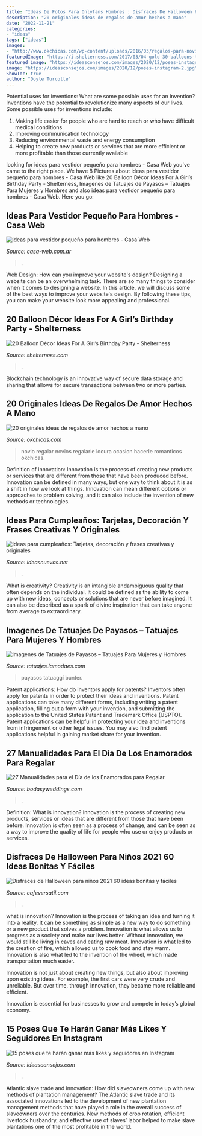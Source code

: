 ```yaml
---
title: "Ideas De Fotos Para Onlyfans Hombres : Disfraces De Halloween Para Niños 2021 60 Ideas Bonitas Y Fáciles"
description: "20 originales ideas de regalos de amor hechos a mano"
date: "2022-11-21"
categories:
- "ideas"
tags: ["ideas"]
images:
- "http://www.okchicas.com/wp-content/uploads/2016/03/regalos-para-novio.jpg"
featuredImage: "https://i.shelterness.com/2017/03/04-gold-30-balloons-to-take-a-memorable-picture.jpg"
featured_image: "https://ideasconsejos.com/images/2020/12/poses-instagram-2.jpg"
image: "https://ideasconsejos.com/images/2020/12/poses-instagram-2.jpg"
ShowToc: true
author: "Doyle Turcotte"
---
```



Potential uses for inventions: What are some possible uses for an invention?
Inventions have the potential to revolutionize many aspects of our lives. Some possible uses for inventions include: 
1. Making life easier for people who are hard to reach or who have difficult medical conditions 
2. Improving communication technology 
3. Reducing environmental waste and energy consumption 
4. Helping to create new products or services that are more efficient or more profitable than those currently available 

	

		
looking for ideas para vestidor pequeño para hombres - Casa Web you've came to the right place. We have 8 Pictures about ideas para vestidor pequeño para hombres - Casa Web like 20 Balloon Décor Ideas For A Girl’s Birthday Party - Shelterness, Imagenes de Tatuajes de Payasos – Tatuajes Para Mujeres y Hombres and also ideas para vestidor pequeño para hombres - Casa Web. Here you go:
		
    
## Ideas Para Vestidor Pequeño Para Hombres - Casa Web

<img loading=lazy src="https://casa-web.com.ar/wp-content/uploads/2020/07/ideas-para-vestidor-pequeño-para-hombres-450x600.jpg" onerror="this.onerror=null;this.src='https://tse2.mm.bing.net/th?id=OIP.7Lp0vVKsJNmnMm4WFCuhdQAAAA&amp;pid=15.1';" alt="ideas para vestidor pequeño para hombres - Casa Web">

_Source: casa-web.com.ar_

>. 

	

Web Design: How can you improve your website's design?
Designing a website can be an overwhelming task. There are so many things to consider when it comes to designing a website. In this article, we will discuss some of the best ways to improve your website's design. By following these tips, you can make your website look more appealing and professional.

    
## 20 Balloon Décor Ideas For A Girl’s Birthday Party - Shelterness

<img loading=lazy src="https://i.shelterness.com/2017/03/04-gold-30-balloons-to-take-a-memorable-picture.jpg" onerror="this.onerror=null;this.src='https://tse4.mm.bing.net/th?id=OIP.0AdF-slZXcbRIhJWyOkpQQHaJ4&amp;pid=15.1';" alt="20 Balloon Décor Ideas For A Girl’s Birthday Party - Shelterness">

_Source: shelterness.com_

>. 

	

Blockchain technology is an innovative way of secure data storage and sharing that allows for secure transactions between two or more parties.

    
## 20 Originales Ideas De Regalos De Amor Hechos A Mano

<img loading=lazy src="http://www.okchicas.com/wp-content/uploads/2016/03/regalos-para-novio.jpg" onerror="this.onerror=null;this.src='https://tse1.mm.bing.net/th?id=OIP.usR16uqOQbewNCuAuFPq5AHaD3&amp;pid=15.1';" alt="20 originales ideas de regalos de amor hechos a mano">

_Source: okchicas.com_

>novio regalar novios regalarle locura ocasion hacerle romanticos okchicas. 

	

Definition of innovation:
Innovation is the process of creating new products or services that are different from those that have been produced before. Innovation can be defined in many ways, but one way to think about it is as a shift in how we look at things. Innovation can mean different options or approaches to problem solving, and it can also include the invention of new methods or technologies.

    
## Ideas Para Cumpleaños: Tarjetas, Decoración Y Frases Creativas Y Originales

<img loading=lazy src="https://ideasnuevas.net/wp-content/uploads/2017/09/2sxv_900.jpg" onerror="this.onerror=null;this.src='https://tse3.mm.bing.net/th?id=OIP.ZaZ_68lNaIDyxYT0f6LgqwEiDX&amp;pid=15.1';" alt="Ideas para cumpleaños: Tarjetas, decoración y frases creativas y originales">

_Source: ideasnuevas.net_

>. 

	

What is creativity?
Creativity is an intangible andambiguous quality that often depends on the individual. It could be defined as the ability to come up with new ideas, concepts or solutions that are never before imagined. It can also be described as a spark of divine inspiration that can take anyone from average to extraordinary.

    
## Imagenes De Tatuajes De Payasos – Tatuajes Para Mujeres Y Hombres

<img loading=lazy src="https://tatuajes.lamodaes.com/wp-content/uploads/2016/11/Imagen-de-Tatuajes-de-Payasos-12.jpg" onerror="this.onerror=null;this.src='https://tse4.mm.bing.net/th?id=OIP.aAFbgnjGkYLUAGl6e95sZQHaKQ&amp;pid=15.1';" alt="Imagenes de Tatuajes de Payasos – Tatuajes Para Mujeres y Hombres">

_Source: tatuajes.lamodaes.com_

>payasos tatuaggi bunter. 

	

Patent applications: How do inventors apply for patents?
Inventors often apply for patents in order to protect their ideas and inventions. Patent applications can take many different forms, including writing a patent application, filling out a form with your invention, and submitting the application to the United States Patent and Trademark Office (USPTO). 
Patent applications can be helpful in protecting your idea and inventions from infringement or other legal issues. You may also find patent applications helpful in gaining market share for your invention.

    
## 27 Manualidades Para El Día De Los Enamorados Para Regalar

<img loading=lazy src="https://bodasyweddings.com/wp-content/uploads/2018/01/decoracion-del-cuarto.jpg" onerror="this.onerror=null;this.src='https://tse1.mm.bing.net/th?id=OIP.rCfSy9E2CgCalXlkptrB6gAAAA&amp;pid=15.1';" alt="27 Manualidades para el Día de los Enamorados para Regalar">

_Source: bodasyweddings.com_

>. 

	

Definition: What is innovation?
Innovation is the process of creating new products, services or ideas that are different from those that have been before. Innovation is often seen as a process of change, and can be seen as a way to improve the quality of life for people who use or enjoy products or services.

    
## Disfraces De Halloween Para Niños 2021 60 Ideas Bonitas Y Fáciles

<img loading=lazy src="https://cafeversatil.com/nuestroshijos/wp-content/uploads/2016/11/022-26.jpg" onerror="this.onerror=null;this.src='https://tse2.mm.bing.net/th?id=OIP.apAaDIxrUYLbDfVdSGilTAHaJ3&amp;pid=15.1';" alt="Disfraces de Halloween para niños 2021 60 ideas bonitas y fáciles">

_Source: cafeversatil.com_

>. 

	

what is innovation?
Innovation is the process of taking an idea and turning it into a reality. It can be something as simple as a new way to do something or a new product that solves a problem. Innovation is what allows us to progress as a society and make our lives better.
Without innovation, we would still be living in caves and eating raw meat. Innovation is what led to the creation of fire, which allowed us to cook food and stay warm. Innovation is also what led to the invention of the wheel, which made transportation much easier.

Innovation is not just about creating new things, but also about improving upon existing ideas. For example, the first cars were very crude and unreliable. But over time, through innovation, they became more reliable and efficient.

Innovation is essential for businesses to grow and compete in today’s global economy.

    
## 15 Poses Que Te Harán Ganar Más Likes Y Seguidores En Instagram

<img loading=lazy src="https://ideasconsejos.com/images/2020/12/poses-instagram-2.jpg" onerror="this.onerror=null;this.src='https://tse1.mm.bing.net/th?id=OIP.Yw9oMX2tQyRDmPaVLFrAGAHaLG&amp;pid=15.1';" alt="15 poses que te harán ganar más likes y seguidores en Instagram">

_Source: ideasconsejos.com_

>. 

	

Atlantic slave trade and innovation: How did slaveowners come up with new methods of plantation management?
The Atlantic slave trade and its associated innovations led to the development of new plantation management methods that have played a role in the overall success of slaveowners over the centuries. New methods of crop rotation, efficient livestock husbandry, and effective use of slaves’ labor helped to make slave plantations one of the most profitable in the world.

